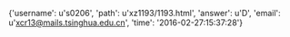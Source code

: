 {'username': u's0206', 'path': u'xz1193/1193.html', 'answer': u'D', 'email': u'xcr13@mails.tsinghua.edu.cn', 'time': '2016-02-27:15:37:28'}